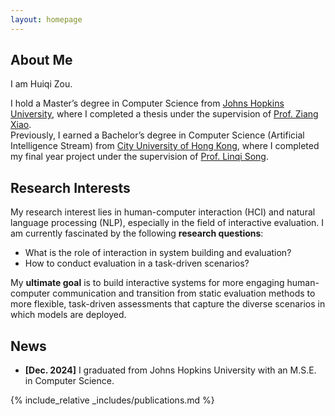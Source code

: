 ```yaml
---
layout: homepage
---
```


## About Me

I am Huiqi Zou. 
<!-- an incoming PhD student working under the guidance of <a href="https://wyshi.github.io">Prof. Weiyan Shi</a> at Northeastern University. -->
I hold a Master’s degree in Computer Science from <a href="https://www.cs.jhu.edu">Johns Hopkins University</a>, where I completed a thesis under the supervision of <a href="https://www.ziangxiao.com/">Prof. Ziang Xiao</a>.<br>
Previously, I earned a Bachelor’s degree in Computer Science (Artificial Intelligence Stream) from <a href="https://www.cs.cityu.edu.hk">City University of Hong Kong</a>, where I completed my final year project under the supervision of <a href='https://sites.google.com/site/aisquaredlab/'>Prof. Linqi Song</a>. 

## Research Interests
My research interest lies in human-computer interaction (HCI) and natural language processing (NLP), especially in the field of interactive evaluation. I am currently fascinated by the following <b>research questions</b>:
- What is the role of interaction in system building and evaluation?
- How to conduct evaluation in a task-driven scenarios? 

My <b>ultimate goal</b> is to build interactive systems for more engaging human-computer communication and transition from static evaluation methods to more flexible, task-driven assessments that capture the diverse scenarios in which models are deployed. 

## News

<!-- - **[Apr. 2025]** I will join the <a href='https://wyshi.github.io/group.html'>CHATS Lab</a> at Northeastern University as a first-year Ph.D. student in 2025 Fall. -->
- **[Dec. 2024]** I graduated from Johns Hopkins University with an M.S.E. in Computer Science.

{% include_relative _includes/publications.md %}

<!-- {% include_relative _includes/services.md %} -->
